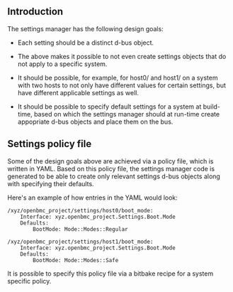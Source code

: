 ## Introduction

The settings manager has the following design goals:

* Each setting should be a distinct d-bus object.

* The above makes it possible to not even create settings objects that do not
  apply to a specific system.

* It should be possible, for example, for host0/ and host1/ on a system with
  two hosts to not only have different values for certain settings, but
  have different applicable settings as well.

* It should be possible to specify default settings for a system at build-time,
  based on which the settings manager should at run-time create appopriate
  d-bus objects and place them on the bus.

## Settings policy file

Some of the design goals above are achieved via a policy file, which is written
in YAML. Based on this policy file, the settings manager code is generated to be
able to create only relevant settings d-bus objects along with specifying their
defaults.

Here's an example of how entries in the YAML would look:

```
/xyz/openbmc_project/settings/host0/boot_mode:
    Interface: xyz.openbmc_project.Settings.Boot.Mode
    Defaults:
        BootMode: Mode::Modes::Regular

/xyz/openbmc_project/settings/host1/boot_mode:
    Interface: xyz.openbmc_project.Settings.Boot.Mode
    Defaults:
        BootMode: Mode::Modes::Safe
```

It is possible to specify this policy file via a bitbake recipe for a system
specific policy.
